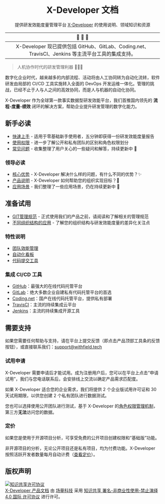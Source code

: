 <div align="center">

# X-Developer 文档

提供研发效能度量管理平台 [X-Developer](https://x-developer.cn) 的使用说明、领域知识和资源

</div>

| :mega: :mega: :mega: |
| :----: |
| X-Developer 现已提供包括 GitHub、GitLab、Coding.net、TravisCI、Jenkins 等主流平台工具的集成支持。|

> 人机协作时代的研发管理利器 :rocket::rocket::rocket:

数字化企业时代，越来越多的内部流程、活动将由人工协同转为自动化流转，软件研发由局部的 CI/CD 工具实施转入全面的 DevOps 开发运维一体化。管理的挑战，已经不止于人与人之间的高效协同，而是人与机器的自动化协同。

X-Developer 作为全球第一款事实数据型研发效能平台，我们首推国内领先的 **流程-度量-绩效** 闭环的解决方案，帮助企业提升研发管理的数字化能力。

## 新手必读

- [快速上手](guide) - 适用于零基础新手使用者，五分钟即获得一份研发效能度量报告
- [使用权限](permission) - 进一步了解公开和私有团队的区别和角色权限划分
- [常见问题](faq) - 收集整理了用户关心的一些疑问和解答，持续更新中 :construction:

### 领导必读

- [核心优势](advantage) - X-Developer 解决什么样的问题，有什么不同的优势？:sparkles:
- [产品说明](introduction) - X-Developer 如何帮助您的组织实现目标？:rocket:
- [应用场景](usage) - 我们整理了一些应用场景，仍在持续更新中 :construction:

## 准备试用

- [GIT管理规范](flow) - 正式使用我们的产品之前，请阅读和了解相关的管理规范
- [不同组织结构的应用](structure) - 了解您的组织结构与研发效能度量的差异化关注点

### 特性说明

- [团队效能管理](dem/team)
- [自动化看板](dem/kanban)
- [代码提交工具](commits)

### 集成 CI/CD 工具

- [GitHub](intergration/github.md)：最强大的在线代码托管平台
- [GitLab](intergration/gitlab.md)：绝大多数企业自建私有代码托管平台的首选
- [Coding.net](intergration/coding.md)：国产在线代码托管平台，提供私有部署
- [TravisCI](intergration/travis.md)：主流的持续集成云平台
- [Jenkins](intergration/jenkins.md)：主流的持续集成开源工具

## 需要支持

如果您需要任何帮助与支持，请在平台上提交反馈（即点击产品顶部工具条的反馈按钮），或直接联系我们：[support@withfield.tech](mailto:support@withfield.tech)

### 试用申请

X-Developer 需要申请后才能试用。成为注册用户后，您可以在平台上点击“申请试用”，我们与您电话联系后，会安排线上交流以确定产品需求匹配度。

如果 X-Developer 适合您的企业需求，我们将提供 2 个企业版试用许可证和 30 天试用期限，以供您创建 2 个私有团队进行数据测试。

您也可以选择使用公开团队进行测试，基于 X-Developer 的[角色权限管理机制](permission)，第三方**无法**访问您的数据。

### 定价

如果您是使用于开源项目分析，可享受免费的公开项目创建权限和“基础版”功能。

非开源项目的分析，无论公开项目还是私有项目，均为付费功能。X-Developer 按照活跃开发者数量每月自动计费（[查看定价](https://x-developer.cn/pricing)）。

## 版权声明

<a rel="license" href="http://creativecommons.org/licenses/by-nc-nd/4.0/"><img alt="知识共享许可协议" style="border-width:0" src="https://i.creativecommons.org/l/by-nc-nd/4.0/88x31.png" /></a><br /><a xmlns:dct="http://purl.org/dc/terms/" href="https://fieldtech.github.io/xdocs" property="dct:title" rel="dct:type">X-Developer 产品文档</a> 由 <a xmlns:cc="http://creativecommons.org/ns#" href="http://withfield.tech" property="cc:attributionName" rel="cc:attributionURL">场量科技</a> 采用 <a rel="license" href="http://creativecommons.org/licenses/by-nc-nd/4.0/">知识共享 署名-非商业性使用-禁止演绎 4.0 国际 许可协议</a> 进行许可。
